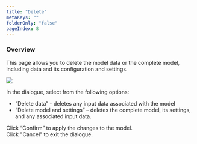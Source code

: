 ```yaml
---
title: "Delete"
metaKeys: ""
folderOnly: "false"
pageIndex: 8
---
```


### Overview
This page allows you to delete the model data or the complete model, including data and its configuration and settings.
<br/>

![](https://profitbasedocs.blob.core.windows.net/plannerimages/delete-model.JPG)

In the dialogue, select from the following options: 

-	“Delete data” - deletes any input data associated with the model
-	“Delete model and settings” – deletes the complete model, its settings, and any associated input data.

Click “Confirm” to apply the changes to the model.<br/>
Click "Cancel" to exit the dialogue.

<br/>
